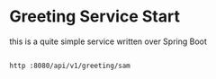 # Greeting Service Start

this is a quite simple service written over Spring Boot

```sh

http :8080/api/v1/greeting/sam

```